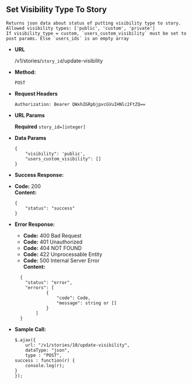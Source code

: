 **Set Visibility Type To Story**
----
    Returns json data about status of putting visibility type to story.
    Allowed visibility types: ['public', 'custom', 'private']
    If visibility_type = custom, `users_custom_visibility` must be set to post params. Else `users_ids` is an empty array

* **URL**

    /v1/stories/`story_id`/update-visibility

* **Method:**

    `POST`

*  **Request Headers**

    `Authorization: Bearer QWxhZGRpbjpvcGVuIHNlc2FtZQ==`
    
*  **URL Params**

    **Required**
    `story_id=[integer]`

* **Data Params**

    ```
    {
        "visibility": 'public',
        "users_custom_visibility": []
    }
    ```

* **Success Response:**

* **Code:** 200 <br />
**Content:**
    ```
    {
        "status": "success"
    }
    ```

* **Error Response:**

    * **Code:** 400 Bad Request <br />
    * **Code:** 401 Unauthorized <br />
    * **Code:** 404 NOT FOUND<br />
    * **Code:** 422 Unprocessable Entity <br />
    * **Code:** 500 Internal Server Error<br />
      **Content:** 
    ```
      {
        "status": "error",
        "errors": [
                {
                    "code": Code,
                    "message": string or []
                }
            ]
      }
    ```

* **Sample Call:**

    ```
    $.ajax({
        url: "/v1/stories/10/update-visibility",
        dataType: "json",
        type : "POST",
    success : function(r) {
        console.log(r);
    }
    });
    ```